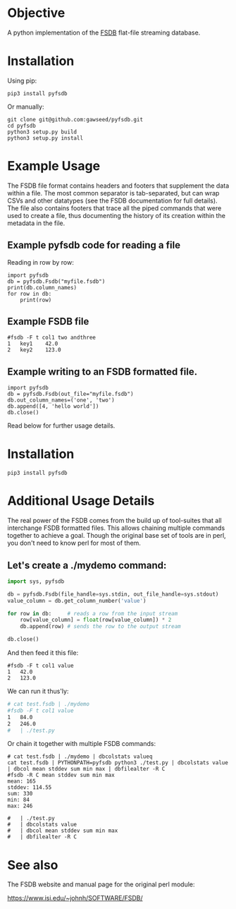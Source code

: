 # Objective

A python implementation of the [FSDB] flat-file streaming database.

[FSDB]: https://www.isi.edu/~johnh/SOFTWARE/FSDB/

# Installation

Using pip:

```
pip3 install pyfsdb
```

Or manually:

```
git clone git@github.com:gawseed/pyfsdb.git
cd pyfsdb
python3 setup.py build
python3 setup.py install
```

# Example Usage

The FSDB file format contains headers and footers that supplement the
data within a file.  The most common separator is tab-separated, but
can wrap CSVs and other datatypes (see the FSDB documentation for full
details).  The file also contains footers that trace all the piped
commands that were used to create a file, thus documenting the history
of its creation within the metadata in the file.

## Example pyfsdb code for reading a file

Reading in row by row:

```
import pyfsdb
db = pyfsdb.Fsdb("myfile.fsdb")
print(db.column_names)
for row in db:
    print(row)
```

## Example FSDB file

```
#fsdb -F t col1 two andthree
1	key1	42.0
2	key2	123.0
```

## Example writing to an FSDB formatted file.

```
import pyfsdb
db = pyfsdb.Fsdb(out_file="myfile.fsdb")
db.out_column_names=('one', 'two')
db.append([4, 'hello world'])
db.close()
```

Read below for further usage details.

# Installation

```
pip3 install pyfsdb
```

# Additional Usage Details

The real power of the FSDB comes from the build up of tool-suites that
all interchange FSDB formatted files.  This allows chaining multiple
commands together to achieve a goal.  Though the original base set of
tools are in perl, you don't need to know perl for most of them.

## Let's create a ./mydemo command:

``` python
import sys, pyfsdb

db = pyfsdb.Fsdb(file_handle=sys.stdin, out_file_handle=sys.stdout)
value_column = db.get_column_number('value')

for row in db:     # reads a row from the input stream
    row[value_column] = float(row[value_column]) * 2
    db.append(row) # sends the row to the output stream

db.close()
```

And then feed it this file:

```
#fsdb -F t col1 value
1	42.0
2	123.0
```

We can run it thus'ly:


``` sh
# cat test.fsdb | ./mydemo
#fsdb -F t col1 value
1	84.0
2	246.0
#   | ./test.py
```

Or chain it together with multiple FSDB commands:

```
# cat test.fsdb | ./mydemo | dbcolstats valueq
cat test.fsdb | PYTHONPATH=pyfsdb python3 ./test.py | dbcolstats value | dbcol mean stddev sum min max | dbfilealter -R C
#fsdb -R C mean stddev sum min max
mean: 165
stddev: 114.55
sum: 330
min: 84
max: 246

#   | ./test.py
#   | dbcolstats value
#   | dbcol mean stddev sum min max
#   | dbfilealter -R C
```

# See also

The FSDB website and manual page for the original perl module: 

https://www.isi.edu/~johnh/SOFTWARE/FSDB/
